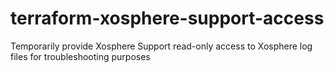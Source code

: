 # terraform-xosphere-support-access
Temporarily provide Xosphere Support read-only access to Xosphere log files for troubleshooting purposes
